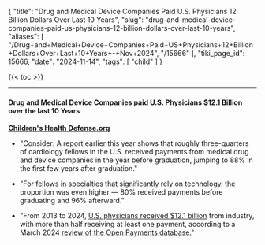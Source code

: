 {
    "title": "Drug and Medical Device Companies Paid U.S. Physicians 12 Billion Dollars Over Last 10 Years",
    "slug": "drug-and-medical-device-companies-paid-us-physicians-12-billion-dollars-over-last-10-years",
    "aliases": [
        "/Drug+and+Medical+Device+Companies+Paid+US+Physicians+12+Billion+Dollars+Over+Last+10+Years+-+Nov+2024",
        "/15666"
    ],
    "tiki_page_id": 15666,
    "date": "2024-11-14",
    "tags": [
        "child"
    ]
}


{{< toc >}}

---

#### Drug and Medical Device Companies paid U.S. Physicians $12.1 Billion over the last 10 Years

 **[Children's Health Defense.org](https://childrenshealthdefense.org/defender/drug-medical-device-companies-paid-physicians-12-1-billion-last-10-years-rtk/?utm_source=luminate&utm_medium=email&utm_campaign=defender&utm_id=20241114)** 

* "Consider: A report earlier this year shows that roughly three-quarters of cardiology fellows in the U.S. received payments from medical drug and device companies in the year before graduation, jumping to 88% in the first few years after graduation."

* "For fellows in specialties that significantly rely on technology, the proportion was even higher — 80% received payments before graduating and 96% afterward."

* "From 2013 to 2024, [U.S. physicians received $12.1 billion](https://childrenshealthdefense.org/defender/doctors-bonus-payments-covid-vaccine-medicaid/) from industry, with more than half receiving at least one payment, according to a March 2024 [review of the Open Payments database.](https://jamanetwork.com/journals/jama/fullarticle/2816900)"